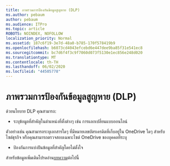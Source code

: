 ```yaml
---
title: ภาพรวมการป้องกันข้อมูลสูญหาย (DLP)
ms.author: pebaum
author: pebaum
ms.audience: ITPro
ms.topic: article
ROBOTS: NOINDEX, NOFOLLOW
localization_priority: Normal
ms.assetid: 187c6f19-3e7d-48a0-b785-170f578419b9
ms.openlocfilehash: b6073cd4043efcebd6e447dee9ba85f31e541ec8
ms.sourcegitcommit: bc7d6f4f3c9f7060d073f5130e1ec856e248d020
ms.translationtype: MT
ms.contentlocale: th-TH
ms.lasthandoff: 06/02/2020
ms.locfileid: "44505778"
---
```

# <a name="data-loss-prevention-dlp-overview"></a>ภาพรวมการป้องกันข้อมูลสูญหาย (DLP)

ด้วยนโยบาย DLP คุณสามารถ:

- ระบุข้อมูลที่สําคัญในตําแหน่งที่ตั้งต่างๆ เช่น การแลกเปลี่ยนแบบออนไลน์


ตัวอย่างเช่น คุณสามารถระบุเอกสารใดๆ ที่มีหมายเลขบัตรเครดิตที่เก็บอยู่ใน OneDrive ใดๆ สําหรับไซต์ธุรกิจ หรือคุณสามารถตรวจสอบเฉพาะไซต์ OneDrive ของบุคคลที่ระบุ

- ป้องกันการแบ่งปันข้อมูลที่สําคัญโดยไม่ตั้งใจ


สําหรับข้อมูลเพิ่มเติมโปรดอ่าน[บทความ](https://docs.microsoft.com/microsoft-365/compliance/data-loss-prevention-policies)ต่อไปนี้

